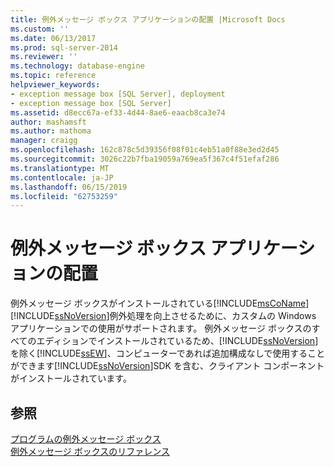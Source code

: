 ```yaml
---
title: 例外メッセージ ボックス アプリケーションの配置 |Microsoft Docs
ms.custom: ''
ms.date: 06/13/2017
ms.prod: sql-server-2014
ms.reviewer: ''
ms.technology: database-engine
ms.topic: reference
helpviewer_keywords:
- exception message box [SQL Server], deployment
- exception message box [SQL Server]
ms.assetid: d8ecc67a-ef33-4d44-8ae6-eaacb8ca3e74
author: mashamsft
ms.author: mathoma
manager: craigg
ms.openlocfilehash: 162c878c5d39356f08f01c4eb51a0f88e3ed2d45
ms.sourcegitcommit: 3026c22b7fba19059a769ea5f367c4f51efaf286
ms.translationtype: MT
ms.contentlocale: ja-JP
ms.lasthandoff: 06/15/2019
ms.locfileid: "62753259"
---
```

# <a name="deploying-an-exception-message-box-application"></a>例外メッセージ ボックス アプリケーションの配置
  例外メッセージ ボックスがインストールされている[!INCLUDE[msCoName](../../includes/msconame-md.md)][!INCLUDE[ssNoVersion](../../includes/ssnoversion-md.md)]例外処理を向上させるために、カスタムの Windows アプリケーションでの使用がサポートされます。 例外メッセージ ボックスのすべてのエディションでインストールされているため、[!INCLUDE[ssNoVersion](../../includes/ssnoversion-md.md)]を除く[!INCLUDE[ssEW](../../includes/ssew-md.md)]、コンピューターであれば追加構成なしで使用することができます[!INCLUDE[ssNoVersion](../../includes/ssnoversion-md.md)]SDK を含む、クライアント コンポーネントがインストールされています。  
  
## <a name="see-also"></a>参照  
 [プログラムの例外メッセージ ボックス](../../../2014/database-engine/dev-guide/program-exception-message-box.md)   
 [例外メッセージ ボックスのリファレンス](../../../2014/database-engine/dev-guide/exception-message-box-reference.md)  
  
  
